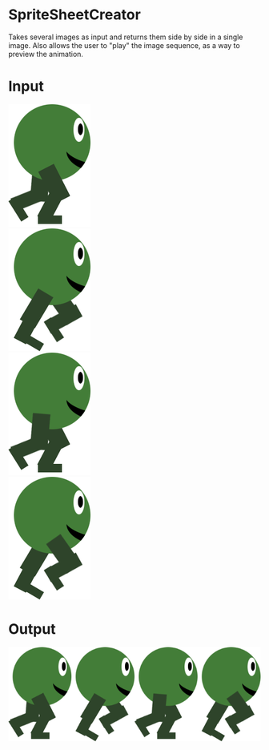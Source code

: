 # SpriteSheetCreator
Takes several images as input and returns them side by side in a single image.
Also allows the user to "play" the image sequence, as a way to preview the animation.

# Input

![First input image](example_input1.png)  
![Second input image](example_input2.png)  
![Third input image](example_input3.png)  
![Fourth input image](example_input4.png)  

# Output

![Output image](example_output.png)
